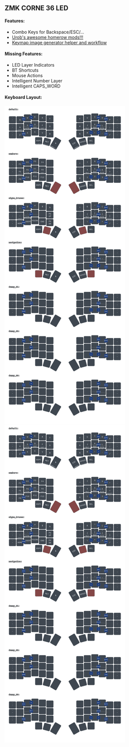 ## ZMK CORNE 36 LED

#### Features:

* Combo Keys for Backspace/ESC/...
* [Urob's awesome homerow mods!!!](https://github.com/urob/zmk-config)
* [Keymap image generator helper and workflow](https://github.com/caksoylar/keymap-drawer?tab=readme-ov-file)

#### Missing Features:

* LED Layer Indicators
* BT Shortcuts
* Mouse Actions
* Intelligent Number Layer
* Intelligent CAPS_WORD

#### Keyboard Layout:

![Alt text](./keymap/corne.svg)
<img src="./keymap/corne.svg">
